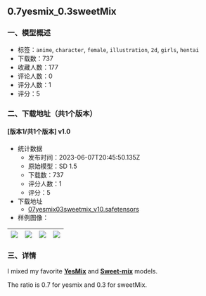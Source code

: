 ## 0.7yesmix_0.3sweetMix
### 一、模型概述

- 标签：`anime`, `character`, `female`, `illustration`, `2d`, `girls`, `hentai`
- 下载数：737
- 收藏人数：177
- 评论人数：0
- 评分人数：1
- 评分：5

### 二、下载地址（共1个版本）

#### [版本1/共1个版本] v1.0

- 统计数据
  - 发布时间：2023-06-07T20:45:50.135Z
  - 原始模型：SD 1.5
  - 下载数：737
  - 评分人数：1
  - 评分：5
- 下载地址
  - [07yesmix03sweetmix_v10.safetensors](https://civitai.com/api/download/models/91262)
- 样例图像：

| <img src="https://image.civitai.com/xG1nkqKTMzGDvpLrqFT7WA/78eb93df-6c0d-4a21-9b20-d593400317f6/width=450/1065173.jpeg" /> | <img src="https://image.civitai.com/xG1nkqKTMzGDvpLrqFT7WA/46041ede-f0f5-4e6f-bf1f-afd80e5ef578/width=450/1065183.jpeg" /> | <img src="https://image.civitai.com/xG1nkqKTMzGDvpLrqFT7WA/e2ea1c68-b400-41ab-96c8-4e77c34a74dc/width=450/1065176.jpeg" /> | <img src="https://image.civitai.com/xG1nkqKTMzGDvpLrqFT7WA/be07d443-233d-4dfe-af1d-a28c1eb6f220/width=450/1065174.jpeg" /> |
| ---- | ---- | ---- | ---- |


### 三、详情
<p>I mixed my favorite <a rel="ugc" href="https://civitai.com/models/9139/checkpointyesmix"><strong>YesMix</strong></a> and <a rel="ugc" href="https://civitai.com/models/18927/sweet-mix"><strong>Sweet-mix</strong></a> models.</p><p>The ratio is 0.7 for yesmix and 0.3 for sweetMix.</p>